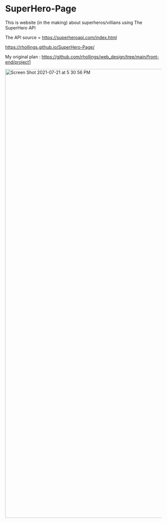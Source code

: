 # SuperHero-Page
This is website (in the making) about superheros/villians using The SuperHero API

The API source =  https://superheroapi.com/index.html 

 https://rhollings.github.io/SuperHero-Page/
 
 My original plan : https://github.com/rhollings/web_design/tree/main/front-end/project1 


<img width="1440" alt="Screen Shot 2021-07-21 at 5 30 56 PM" src="https://user-images.githubusercontent.com/75183667/126516557-5372f570-02d1-4860-8dac-2f30ae0b9a35.png">
